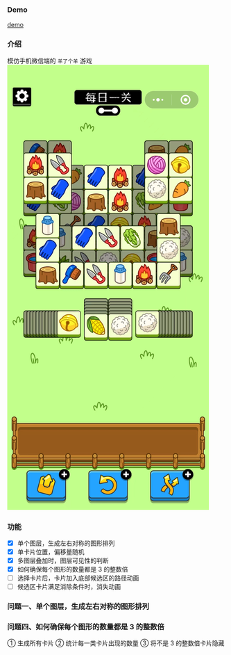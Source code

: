 ### Demo

[demo](https://codesandbox.io/p/github/wuhonglei/tripple-sheep/main?file=%2Fsrc%2FApp.tsx&selection=%5B%7B%22endColumn%22%3A8%2C%22endLineNumber%22%3A49%2C%22startColumn%22%3A8%2C%22startLineNumber%22%3A49%7D%5D&workspace=%257B%2522activeFileId%2522%253A%2522cl8pl8cdk001flrhf8t4o2mxy%2522%252C%2522openFiles%2522%253A%255B%2522%252Fsrc%252FApp.tsx%2522%255D%252C%2522sidebarPanel%2522%253A%2522EXPLORER%2522%252C%2522gitSidebarPanel%2522%253A%2522COMMIT%2522%252C%2522sidekickItems%2522%253A%255B%257B%2522type%2522%253A%2522PREVIEW%2522%252C%2522taskId%2522%253A%2522start%2522%252C%2522port%2522%253A3001%252C%2522key%2522%253A%2522cl8pmqn2w024j3b6igq6q3ec5%2522%252C%2522isMinimized%2522%253Afalse%257D%255D%257D)

### 介绍

模仿手机微信端的 `羊了个羊` 游戏
![game|200](./screenshots//game.png)

### 功能

- [x] 单个图层，生成左右对称的图形排列
- [x] 单卡片位置，偏移量随机
- [x] 多图层叠加时，图层可见性的判断
- [x] 如何确保每个图形的数量都是 3 的整数倍
- [ ] 选择卡片后，卡片加入底部候选区的路径动画
- [ ] 候选区卡片满足消除条件时，消失动画

### 问题一、单个图层，生成左右对称的图形排列

### 问题四、如何确保每个图形的数量都是 3 的整数倍

① 生成所有卡片
② 统计每一类卡片出现的数量
③ 将不是 3 的整数倍卡片隐藏

